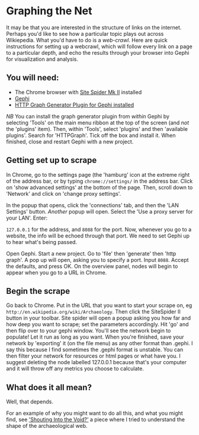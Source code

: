 # Graphing the Net

It may be that you are interested in the structure of links on the internet. Perhaps you'd like to see how a particular topic plays out across Wikiepedia. What you'd have to do is a _web-crawl_. Here are quick instructions for setting up a webcrawl, which will follow every link on a page to a particular depth, and echo the results through your browser into Gephi for visualization and analysis.

## You will need:

+ The Chrome browser with [Site Spider Mk II](https://chrome.google.com/webstore/detail/site-spider-mark-ii/gedjofgioahckekhpgknhchelbpdogok) installed
+ [Gephi ](http://gephi.org)
+ [HTTP Graph Generator Plugin for Gephi installed](https://marketplace.gephi.org/plugin/http-graph/)

*NB* You can install the graph generator plugin from _within_ Gephi by selecting 'Tools' on the main menu ribbon at the top of the screen (and *not* the 'plugins' item). Then, within 'Tools', select 'plugins' and then 'available plugins'. Search for 'HTTPGraph'. Tick off the box and install it. When finished, close and restart Gephi with a new project.

## Getting set up to scrape

In Chrome, go to the settings page (the 'hamburg' icon at the extreme right of the address bar, or by typing ```chrome://settings/``` in the address bar. Click on 'show advanced settings' at the bottom of the page. Then, scroll down to 'Network' and click on 'change proxy settings'. 

In the popup that opens, click the 'connections' tab, and then the 'LAN Settings' button. *Another* popup will open. Select the 'Use a proxy server for your LAN'. Enter:

```127.0.0.1``` for the address, and ```8088``` for the port. Now, whenever you go to a website, the info will be echoed through that port. We need to set Gephi up to hear what's being passed.

Open Gephi. Start a new project. Go to 'file' then 'generate' then 'http graph'. A pop up will open, asking you to specify a port. Input ```8088```. Accept the defaults, and press OK. On the overview panel, nodes will begin to appear when you go to a URL in Chrome. 

## Begin the scrape

Go back to Chrome. Put in the URL that you want to start your scrape on, eg ```http://en.wikipedia.org/wiki/Archaeology```. Then click the SiteSpider II button in your toolbar. Site spider will open a popup asking you how far and how deep you want to scrape; set the parameters accordingly. Hit 'go' and then flip over to your gephi window. You'll see the network begin to populate! Let it run as long as you want. When you're finished, save your network by 'exporting' it (on the file menu) as any other format than .gephi. I say this because I find sometimes the .gephi format is unstable. You can then filter your network for resources or html pages or what have you. I suggest deleting the node labelled 127.0.0.1 because that's your computer and it will throw off any metrics you choose to calculate. 

## What does it all mean?

Well, that depends.

For an example of why you might want to do all this, and what you might find, see ['Shouting Into the Void?'](http://electricarchaeology.ca/2014/05/01/shouting-into-the-void/) a piece where I tried to understand the shape of the archaeological web.
